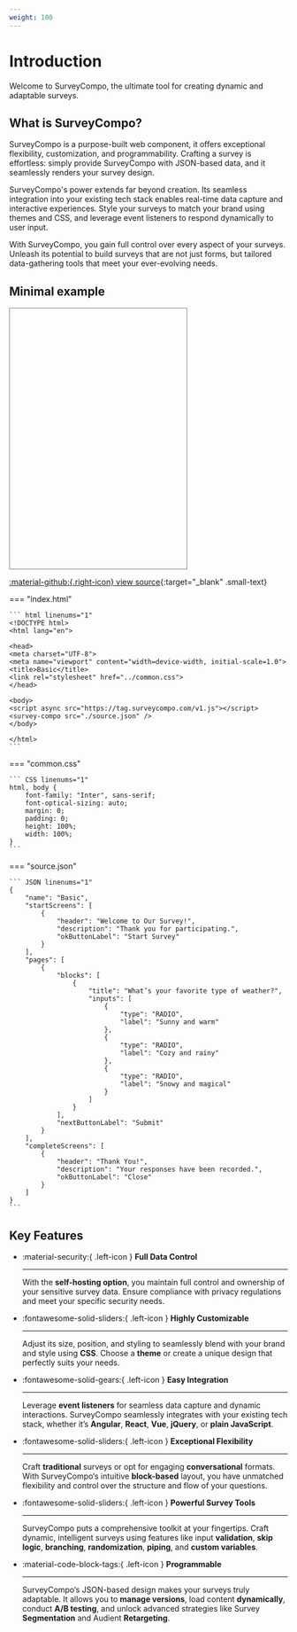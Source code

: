 ```yaml
---
weight: 100
---
```


# Introduction

Welcome to SurveyCompo, the ultimate tool for creating dynamic and adaptable surveys.


## What is SurveyCompo?

SurveyCompo is a purpose-built web component, it offers exceptional flexibility, customization, and programmability. Crafting a survey is effortless: simply provide SurveyCompo with JSON-based data, and it seamlessly renders your survey design.

SurveyCompo's power extends far beyond creation. Its seamless integration into your existing tech stack enables real-time data capture and interactive experiences. Style your surveys to match your brand using themes and CSS, and leverage event listeners to respond dynamically to user input.

With SurveyCompo, you gain full control over every aspect of your surveys. Unleash its potential to build surveys that are not just forms, but tailored data-gathering tools that meet your ever-evolving needs.


## Minimal example


<div style="border: 1px solid gray; width: 320px; height: 460px; padding-bottom: 10px" class="resizable">
	<survey-compo
		src="https://surveycompo.github.io/examples/examples/basic/source.json"
	/>
</div>


[:material-github:{.right-icon} view source](https://github.com/SurveyCompo/examples/tree/main/examples/basic){:target="\_blank" .small-text}

=== "index.html"

    ``` html linenums="1"
    <!DOCTYPE html>
    <html lang="en">

    <head>
    <meta charset="UTF-8">
    <meta name="viewport" content="width=device-width, initial-scale=1.0">
    <title>Basic</title>
    <link rel="stylesheet" href="../common.css">
    </head>

    <body>
    <script async src="https://tag.surveycompo.com/v1.js"></script>
    <survey-compo src="./source.json" />
    </body>

    </html>
    ```

=== "common.css"

    ``` CSS linenums="1"
    html, body {
        font-family: "Inter", sans-serif;
        font-optical-sizing: auto;
        margin: 0;
        padding: 0;
        height: 100%;
        width: 100%;
    }
    ```

=== "source.json"

    ``` JSON linenums="1"
	{
		"name": "Basic",
		"startScreens": [
			{
				"header": "Welcome to Our Survey!",
				"description": "Thank you for participating.",
				"okButtonLabel": "Start Survey"
			}
		],
		"pages": [
			{
				"blocks": [
					{
						"title": "What’s your favorite type of weather?",
						"inputs": [
							{
								"type": "RADIO",
								"label": "Sunny and warm"
							},
							{
								"type": "RADIO",
								"label": "Cozy and rainy"
							},
							{
								"type": "RADIO",
								"label": "Snowy and magical"
							}
						]
					}
				],
				"nextButtonLabel": "Submit"
			}
		],
		"completeScreens": [
			{
				"header": "Thank You!",
				"description": "Your responses have been recorded.",
				"okButtonLabel": "Close"
			}
		]
	}
  	```

## Key Features


<div class="grid cards" markdown>


-   :material-security:{ .left-icon } __Full Data Control__

    ---

    With the **self-hosting option**, you maintain full control and ownership of your sensitive survey data. Ensure compliance with privacy regulations and meet your specific security needs.


-   :fontawesome-solid-sliders:{ .left-icon } __Highly Customizable__

    ---

    Adjust its size, position, and styling to seamlessly blend with your brand and style using **CSS**. Choose a **theme** or create a unique design that perfectly suits your needs.


-   :fontawesome-solid-gears:{ .left-icon } __Easy Integration__

    ---

    Leverage **event listeners** for seamless data capture and dynamic interactions. SurveyCompo seamlessly integrates with your existing tech stack, whether it’s **Angular**, **React**, **Vue**, **jQuery**, or **plain JavaScript**.


-   :fontawesome-solid-sliders:{ .left-icon } __Exceptional Flexibility__

    ---

    Craft **traditional** surveys or opt for engaging **conversational** formats. With SurveyCompo‘s intuitive **block-based** layout, you have unmatched flexibility and control over the structure and flow of your questions.

-   :fontawesome-solid-sliders:{ .left-icon } __Powerful Survey Tools__

    ---

    SurveyCompo puts a comprehensive toolkit at your fingertips. Craft dynamic, intelligent surveys using features like input **validation**, **skip logic**, **branching**, **randomization**, **piping**, and **custom variables**.


-   :material-code-block-tags:{ .left-icon } __Programmable__

    ---

    SurveyCompo‘s JSON-based design makes your surveys truly adaptable. It allows you to **manage versions**, load content **dynamically**, conduct **A/B testing**, and unlock advanced strategies like Survey **Segmentation** and Audient **Retargeting**.


</div>

